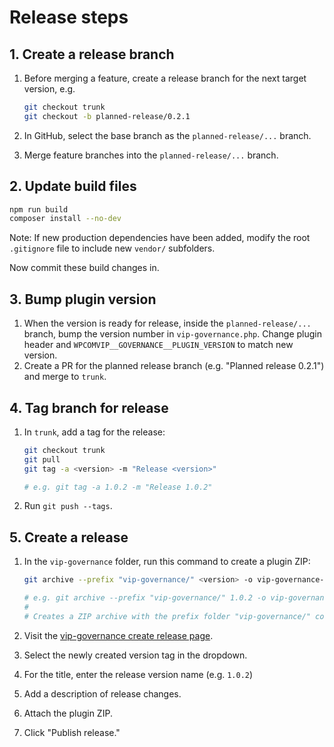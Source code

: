 # Release steps

## 1. Create a release branch

1. Before merging a feature, create a release branch for the next target version, e.g.

   ```bash
   git checkout trunk
   git checkout -b planned-release/0.2.1
   ```

2. In GitHub, select the base branch as the `planned-release/...` branch.
3. Merge feature branches into the `planned-release/...` branch.

## 2. Update build files

```bash
npm run build
composer install --no-dev
```

Note: If new production dependencies have been added, modify the root `.gitignore` file to include new `vendor/` subfolders.

Now commit these build changes in.

## 3. Bump plugin version

1. When the version is ready for release, inside the `planned-release/...` branch, bump the version number in `vip-governance.php`. Change plugin header and `WPCOMVIP__GOVERNANCE__PLUGIN_VERSION` to match new version.
2. Create a PR for the planned release branch (e.g. "Planned release 0.2.1") and merge to `trunk`.

## 4. Tag branch for release

1. In `trunk`, add a tag for the release:

   ```bash
   git checkout trunk
   git pull
   git tag -a <version> -m "Release <version>"

   # e.g. git tag -a 1.0.2 -m "Release 1.0.2"
   ```

2. Run `git push --tags`.

## 5. Create a release

1. In the `vip-governance` folder, run this command to create a plugin ZIP:

   ```bash
   git archive --prefix "vip-governance/" <version> -o vip-governance-<version>.zip

   # e.g. git archive --prefix "vip-governance/" 1.0.2 -o vip-governance-1.0.2.zip
   #
   # Creates a ZIP archive with the prefix folder "vip-governance/" containing files from tag 1.0.2
   ```

2. Visit the [vip-governance create release page](https://github.com/automattic/vip-governance-plugin/releases/new).
3. Select the newly created version tag in the dropdown.
4. For the title, enter the release version name (e.g. `1.0.2`)
5. Add a description of release changes.
6. Attach the plugin ZIP.
7. Click "Publish release."
